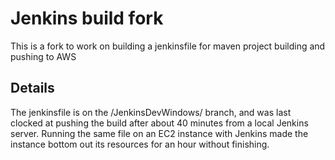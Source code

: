 # Jenkins build fork

This is a fork to work on building a jenkinsfile for maven project building and pushing to AWS

## Details

The jenkinsfile is on the /JenkinsDevWindows/ branch, and was last clocked at pushing the build after about 40 minutes from a local Jenkins server.
Running the same file on an EC2 instance with Jenkins made the instance bottom out its resources for an hour without finishing.
